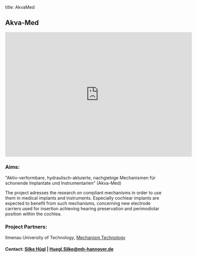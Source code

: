 title: AkvaMed


## Akva-Med


<iframe width="600px" height="400px" src="https://www.youtube.com/embed/8Envgp2PDsA" frameborder="0" allowfullscreen></iframe>

### Aims:

"Aktiv-verformbare, hydraulisch-aktuierte, nachgiebige Mechanismen für schonende Implantate und Instrumentarien" (Akva-Med)
	
The project adresses the research on compliant mechanisms in order to use them in medical implants and instruments. Especially cochlear implants are expected to benefit from such mechanisms, concerning new electrode carriers used for insertion achieving hearing preservation and perimodiolar position within the cochlea.

### Project Partners:

Ilmenau University of Technology, [Mechanism Technology](https://www.tu-ilmenau.de/en/mechanism-technology-group "TU Ilmenau - Mechanism Technology")

#### Contact: [Silke Hügl](http://www.vianna.de/01_workgroups/majdani/staff/silke.html) | Huegl.Silke@mh-hannover.de

